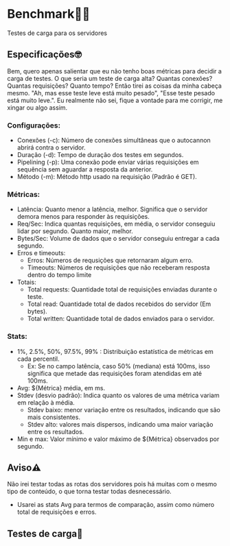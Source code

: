 # Benchmark💪🏾
Testes de carga para os servidores
## Especificações🤓
Bem, quero apenas salientar que eu não tenho boas métricas para decidir a carga de testes. O que seria um teste de carga alta? Quantas conexões? Quantas requisições? Quanto tempo? Então tirei as coisas da minha cabeça
mesmo. "Ah, mas esse teste leve está muito pesado", "Esse teste pesado está muito leve.". Eu realmente não sei, fique a vontade para me corrigir, me xingar ou algo assim.
### Configurações:
* Conexões (-c): Número de conexões simultâneas que o autocannon abrirá contra o servidor.
* Duração (-d): Tempo de duração dos testes em segundos.
* Pipelining (-p): Uma conexão pode enviar várias requisições em sequência sem aguardar a resposta da anterior.
* Método (-m): Método http usado na requisição (Padrão é GET).
### Métricas:
* Latência: Quanto menor a latência, melhor. Significa que o servidor demora menos para responder às requisições.
* Req/Sec: Indica quantas requisições, em média, o servidor conseguiu lidar por segundo. Quanto maior, melhor.
* Bytes/Sec: Volume de dados que o servidor conseguiu entregar a cada segundo.
* Erros e timeouts:
  - Erros: Números de requsições que retornaram algum erro.
  - Timeouts: Números de requisições que não receberam resposta dentro do tempo limite
* Totais:
  - Total requests: Quantidade total de requisições enviadas durante o teste.
  - Total read: Quantidade total de dados recebidos do servidor (Em bytes).
  - Total written: Quantidade total de dados enviados para o servidor.
### Stats:
* 1%, 2.5%, 50%, 97.5%, 99% : Distribuição estatística de métricas em cada percentil.
  - Ex: Se no campo latência, caso 50% (mediana) está 100ms, isso significa que metade das requisições foram atendidas em até 100ms.
* Avg: ${Métrica} média, em ms.
* Stdev (desvio padrão): Indica quanto os valores de uma métrica variam em relação à média.
  - Stdev baixo: menor variação entre os resultados, indicando que são mais consistentes.
  - Stdev alto: valores mais dispersos, indicando uma maior variação entre os resultados.  
* Min e max: Valor mínimo e valor máximo de ${Métrica} observados por segundo.

## Aviso⚠️
Não irei testar todas as rotas dos servidores pois há muitas com o mesmo tipo de conteúdo, o que torna testar todas desnecessário.
* Usarei as stats Avg para termos de comparação, assim como número total de requisições e erros.

## Testes de carga🔨
